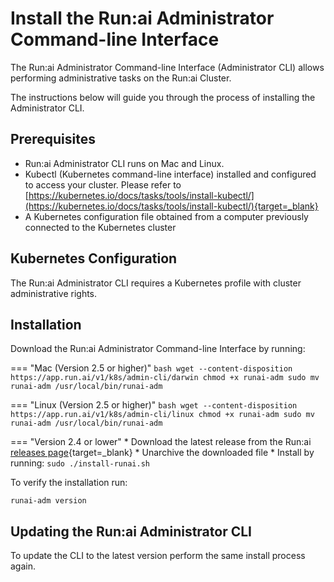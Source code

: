 # Install the Run:ai Administrator Command-line Interface

The Run:ai Administrator Command-line Interface (Administrator CLI) allows performing administrative tasks on the Run:ai Cluster.  

The instructions below will guide you through the process of installing the Administrator CLI.

## Prerequisites

*   Run:ai Administrator CLI runs on Mac and Linux.   
*   Kubectl (Kubernetes command-line interface) installed and configured to access your cluster. Please refer to [https://kubernetes.io/docs/tasks/tools/install-kubectl/](https://kubernetes.io/docs/tasks/tools/install-kubectl/){target=_blank}
*   A Kubernetes configuration file obtained from a computer previously connected to the Kubernetes cluster


## Kubernetes Configuration

The Run:ai Administrator CLI requires a Kubernetes profile with cluster administrative rights. 


## Installation

Download the Run:ai Administrator Command-line Interface by running:
 
=== "Mac (Version 2.5 or higher)"
    ``` bash
    wget --content-disposition https://app.run.ai/v1/k8s/admin-cli/darwin
    chmod +x runai-adm
    sudo mv runai-adm /usr/local/bin/runai-adm
    ```

=== "Linux (Version 2.5 or higher)"
    ``` bash
    wget --content-disposition https://app.run.ai/v1/k8s/admin-cli/linux
    chmod +x runai-adm
    sudo mv runai-adm /usr/local/bin/runai-adm
    ```

=== "Version 2.4 or lower"
    * Download the latest release from the Run:ai [releases page](https://github.com/run-ai/runai-admin-cli/releases){target=_blank}
    * Unarchive the downloaded file
    * Install by running: `sudo ./install-runai.sh`

To verify the installation run:

```
runai-adm version
```


## Updating the Run:ai Administrator CLI

To update the CLI to the latest version perform the same install process again.
